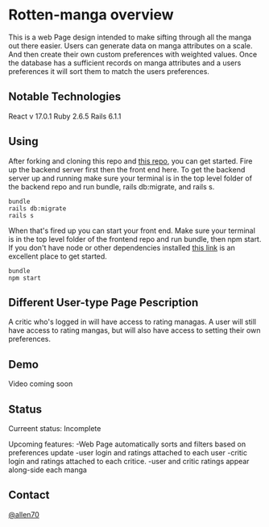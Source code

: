 # Rotten-manga overview

This is a web Page design intended to make sifting through all the manga out there easier. Users can generate data on manga attributes on a scale. And then create their own custom preferences with weighted values. Once the database has a sufficient records on manga attributes and a users preferences it will sort them to match the users preferences.

## Notable Technologies

React v 17.0.1
Ruby 2.6.5
Rails 6.1.1

## Using 

After forking and cloning this repo and [this repo](https://github.com/Allen70/backend-rotten-manga), you can get started.
Fire up the backend server first then the front end here. 
To get the backend server up and running make sure your terminal is in the top level folder of the backend repo and run bundle, rails db:migrate, and rails s.
```
bundle
rails db:migrate
rails s
```
When that's fired up you can start your front end. Make sure your terminal is in the top level folder of the frontend repo and run bundle, then npm start. If you don't have node or other dependencies installed [this link](https://github.com/kylecoberly/fis-computer-setup) is an excellent place to get started. 
```
bundle
npm start
```
## Different User-type Page Pescription

A critic who's logged in will have access to rating managas. A user will still have access to rating mangas, but will also have access to setting their own preferences.

## Demo

  Video coming soon
  
## Status 
  Curreent status: Incomplete 
  
  Upcoming features:
  -Web Page automatically sorts and filters based on preferences update
  -user login and ratings attached to each user
  -critic login and ratings attached to each critice.
  -user and critic ratings appear along-side each manga
 
 ## Contact 
 
 [@allen70](https://github.com/Allen70)
